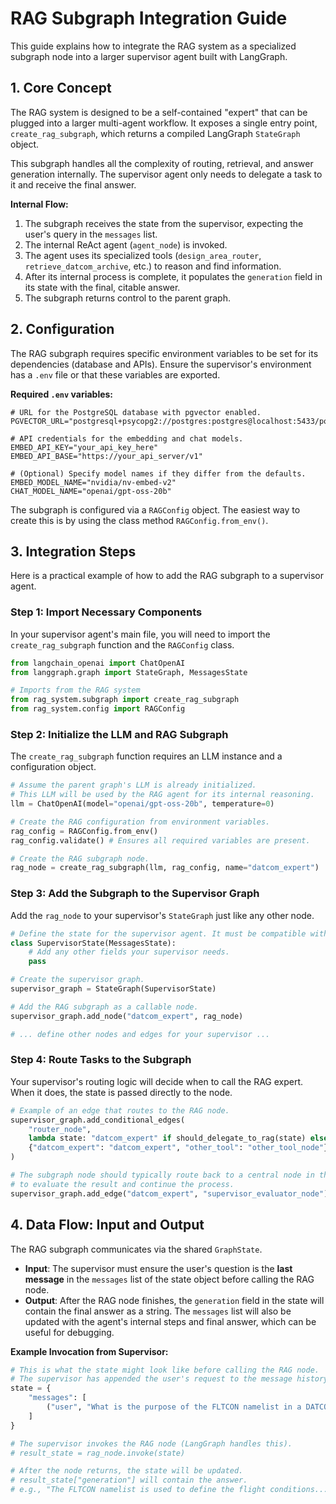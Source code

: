 # RAG Subgraph Integration Guide

This guide explains how to integrate the RAG system as a specialized subgraph node into a larger supervisor agent built with LangGraph.

## 1. Core Concept

The RAG system is designed to be a self-contained "expert" that can be plugged into a larger multi-agent workflow. It exposes a single entry point, `create_rag_subgraph`, which returns a compiled LangGraph `StateGraph` object.

This subgraph handles all the complexity of routing, retrieval, and answer generation internally. The supervisor agent only needs to delegate a task to it and receive the final answer.

**Internal Flow:**
1.  The subgraph receives the state from the supervisor, expecting the user's query in the `messages` list.
2.  The internal ReAct agent (`agent_node`) is invoked.
3.  The agent uses its specialized tools (`design_area_router`, `retrieve_datcom_archive`, etc.) to reason and find information.
4.  After its internal process is complete, it populates the `generation` field in its state with the final, citable answer.
5.  The subgraph returns control to the parent graph.

## 2. Configuration

The RAG subgraph requires specific environment variables to be set for its dependencies (database and APIs). Ensure the supervisor's environment has a `.env` file or that these variables are exported.

**Required `.env` variables:**

```env
# URL for the PostgreSQL database with pgvector enabled.
PGVECTOR_URL="postgresql+psycopg2://postgres:postgres@localhost:5433/postgres"

# API credentials for the embedding and chat models.
EMBED_API_KEY="your_api_key_here"
EMBED_API_BASE="https://your_api_server/v1"

# (Optional) Specify model names if they differ from the defaults.
EMBED_MODEL_NAME="nvidia/nv-embed-v2"
CHAT_MODEL_NAME="openai/gpt-oss-20b"
```

The subgraph is configured via a `RAGConfig` object. The easiest way to create this is by using the class method `RAGConfig.from_env()`.

## 3. Integration Steps

Here is a practical example of how to add the RAG subgraph to a supervisor agent.

### Step 1: Import Necessary Components

In your supervisor agent's main file, you will need to import the `create_rag_subgraph` function and the `RAGConfig` class.

```python
from langchain_openai import ChatOpenAI
from langgraph.graph import StateGraph, MessagesState

# Imports from the RAG system
from rag_system.subgraph import create_rag_subgraph
from rag_system.config import RAGConfig
```

### Step 2: Initialize the LLM and RAG Subgraph

The `create_rag_subgraph` function requires an LLM instance and a configuration object.

```python
# Assume the parent graph's LLM is already initialized.
# This LLM will be used by the RAG agent for its internal reasoning.
llm = ChatOpenAI(model="openai/gpt-oss-20b", temperature=0)

# Create the RAG configuration from environment variables.
rag_config = RAGConfig.from_env()
rag_config.validate() # Ensures all required variables are present.

# Create the RAG subgraph node.
rag_node = create_rag_subgraph(llm, rag_config, name="datcom_expert")
```

### Step 3: Add the Subgraph to the Supervisor Graph

Add the `rag_node` to your supervisor's `StateGraph` just like any other node.

```python
# Define the state for the supervisor agent. It must be compatible with MessagesState.
class SupervisorState(MessagesState):
    # Add any other fields your supervisor needs.
    pass

# Create the supervisor graph.
supervisor_graph = StateGraph(SupervisorState)

# Add the RAG subgraph as a callable node.
supervisor_graph.add_node("datcom_expert", rag_node)

# ... define other nodes and edges for your supervisor ...
```

### Step 4: Route Tasks to the Subgraph

Your supervisor's routing logic will decide when to call the RAG expert. When it does, the state is passed directly to the node.

```python
# Example of an edge that routes to the RAG node.
supervisor_graph.add_conditional_edges(
    "router_node",
    lambda state: "datcom_expert" if should_delegate_to_rag(state) else "other_tool",
    {"datcom_expert": "datcom_expert", "other_tool": "other_tool_node"}
)

# The subgraph node should typically route back to a central node in the supervisor
# to evaluate the result and continue the process.
supervisor_graph.add_edge("datcom_expert", "supervisor_evaluator_node")
```

## 4. Data Flow: Input and Output

The RAG subgraph communicates via the shared `GraphState`.

-   **Input**: The supervisor must ensure the user's question is the **last message** in the `messages` list of the state object before calling the RAG node.
-   **Output**: After the RAG node finishes, the `generation` field in the state will contain the final answer as a string. The `messages` list will also be updated with the agent's internal steps and final answer, which can be useful for debugging.

**Example Invocation from Supervisor:**

```python
# This is what the state might look like before calling the RAG node.
# The supervisor has appended the user's request to the message history.
state = {
    "messages": [
        ("user", "What is the purpose of the FLTCON namelist in a DATCOM for005.dat file?")
    ]
}

# The supervisor invokes the RAG node (LangGraph handles this).
# result_state = rag_node.invoke(state)

# After the node returns, the state will be updated.
# result_state["generation"] will contain the answer.
# e.g., "The FLTCON namelist is used to define the flight conditions... (Source: datcom_manual.pdf, page 52)"
```
